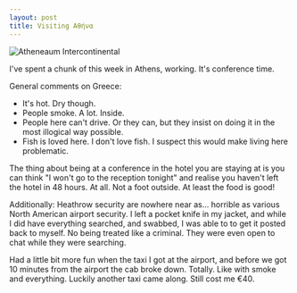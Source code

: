 ```yaml
---
layout: post
title: Visiting Αθήνα
---
```


![Atheneaum Intercontinental](https://cdn.m.ac.nz/2007/athens.png)

I've spent a chunk of this week in Athens, working. It's conference time.

General comments on Greece:

* It's hot. Dry though.
* People smoke. A lot. Inside.
* People here can't drive. Or they can, but they insist on doing it in the most illogical way possible.
* Fish is loved here. I don't love fish. I suspect this would make living here problematic.

The thing about being at a conference in the hotel you are staying at is you can think "I won't go to the reception tonight" and realise you haven't left the hotel in 48 hours. At all. Not a foot outside. At least the food is good!

Additionally: Heathrow security are nowhere near as... horrible as various North American airport security. I left a pocket knife in my jacket, and while I did have everything searched, and swabbed, I was able to to get it posted back to myself. No being treated like a criminal. They were even open to chat while they were searching.

Had a little bit more fun when the taxi I got at the airport, and before we got 10 minutes from the airport the cab broke down. Totally. Like with smoke and everything. Luckily another taxi came along. Still cost me €40.
